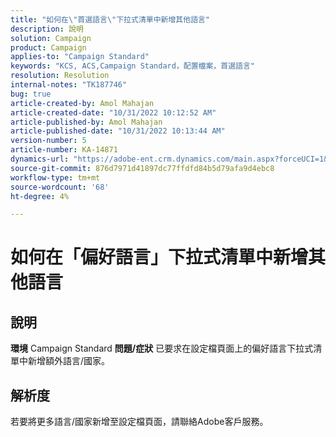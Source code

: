 ```yaml
---
title: "如何在\"首選語言\"下拉式清單中新增其他語言"
description: 說明
solution: Campaign
product: Campaign
applies-to: "Campaign Standard"
keywords: "KCS, ACS,Campaign Standard，配置檔案，首選語言"
resolution: Resolution
internal-notes: "TK187746"
bug: true
article-created-by: Amol Mahajan
article-created-date: "10/31/2022 10:12:52 AM"
article-published-by: Amol Mahajan
article-published-date: "10/31/2022 10:13:44 AM"
version-number: 5
article-number: KA-14871
dynamics-url: "https://adobe-ent.crm.dynamics.com/main.aspx?forceUCI=1&pagetype=entityrecord&etn=knowledgearticle&id=bb163392-0459-ed11-9561-6045bd006079"
source-git-commit: 876d7971d41897dc77ffdfd84b5d79afa9d4ebc8
workflow-type: tm+mt
source-wordcount: '68'
ht-degree: 4%

---
```


# 如何在「偏好語言」下拉式清單中新增其他語言

## 說明

<b>環境</b>
Campaign Standard
<b>問題/症狀</b>
已要求在設定檔頁面上的偏好語言下拉式清單中新增額外語言/國家。


## 解析度


若要將更多語言/國家新增至設定檔頁面，請聯絡Adobe客戶服務。
